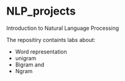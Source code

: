 # NLP_projects

Introduction to Natural Language Processing

The repositiry containts labs about:
- Word representation
- unigram
- Bigram and
- Ngram
